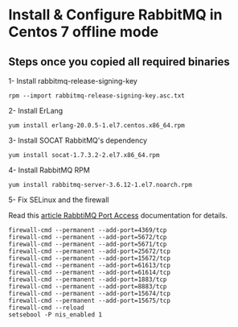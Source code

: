 
# Install & Configure RabbitMQ in Centos 7 offline mode

## Steps once you copied all required binaries

1- Install rabbitmq-release-signing-key
```shell
rpm --import rabbitmq-release-signing-key.asc.txt
```

2- Install ErLang
```shell
yum install erlang-20.0.5-1.el7.centos.x86_64.rpm
```

3- Install SOCAT RabbitMQ's dependency
```shell
yum install socat-1.7.3.2-2.el7.x86_64.rpm
```

4- Install RabbitMQ RPM
```shell
yum install rabbitmq-server-3.6.12-1.el7.noarch.rpm
```

5- Fix SELinux and the firewall

Read this [article RabbtiMQ Port Access](http://www.rabbitmq.com/networking.html#selinux-ports) documentation for details.
```shell
firewall-cmd --permanent --add-port=4369/tcp
firewall-cmd --permanent --add-port=5672/tcp
firewall-cmd --permanent --add-port=5671/tcp
firewall-cmd --permanent --add-port=25672/tcp
firewall-cmd --permanent --add-port=15672/tcp
firewall-cmd --permanent --add-port=61613/tcp
firewall-cmd --permanent --add-port=61614/tcp
firewall-cmd --permanent --add-port=1883/tcp
firewall-cmd --permanent --add-port=8883/tcp
firewall-cmd --permanent --add-port=15674/tcp
firewall-cmd --permanent --add-port=15675/tcp
firewall-cmd --reload
setsebool -P nis_enabled 1
```
